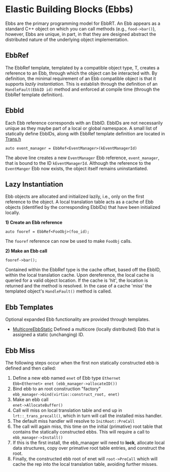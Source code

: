 # Elastic Building Blocks (Ebbs)
Ebbs are the primary programming model for EbbRT. An Ebb appears as a standard
C++ object on which you can call methods (e.g., `food->bar()`), however, Ebbs
are unique,  in part, in that they are designed abstract the distributed
nature of the underlying object implementation. 

## EbbRef
The EbbRef<T> template, templated by a compatible object type, T, creates a
reference to an Ebb, through which the object can be interacted with. By
definition, the minimal requirement of an Ebb compatible object is that it
supports _lazily instantiation_. This is establish through the definition of
an `HandleFault(EbbID id)` method and enforced at compile time (through the
EbbRef template definition).

## EbbId
Each Ebb reference corresponds with an EbbID. EbbIDs are not necessarily
unique as they maybe part of a local or global namespace. A small list of
statically define EbbIDs, along with EbbRef template definition are located in
[Trans.h](../blob/master/baremetal/src/include/ebbrt/Trans.h) 

`auto event_manager = EbbRef<EventManager>(kEventManagerId)`

The above line creates a new `EventManager` Ebb reference, `event_manager`,
that is bound to the ID `kEventManagerId`. Although the reference to the
`EventManger` Ebb now exists, the object itself remains uninstantiated. 

## Lazy Instantiation
Ebb objects are allocated and initialized lazily, i.e., only on the first
reference to the object. A local translation table acts as a cache of Ebb
objects (identified by the corresponding EbbIDs) that have been initialized
locally. 

**1) Create an Ebb reference**

`auto fooref = EbbRef<FooObj>(foo_id);`

The `fooref` reference can now be used to make `FooObj` calls.

**2) Make an Ebb call**

`fooref->bar();`

Contained within the EbbRef type is the cache offset, based off the EbbID,
within the local translation cache. Upon dereference, the local cache is
queried for a valid object location.  If the cache is 'hit', the location is
returned and the method is resolved. In the case of a cache 'miss' the
templated object's `HandleFault()` method is called. 

## Ebb Templates
Optional expanded Ebb functionality are provided through templates. 
* [MulticoreEbbStatic](../blob/master/baremetal/src/include/ebbrt/MulticoreEbbStatic.h)
  Defined a multicore (locally distributed) Ebb that is assigned a static
  (unchanging) ID. 

## Ebb Miss
The following steps occur when the first non statically constructed ebb is defined and then called:  
1. Define a new ebb named `enet` of Ebb type `Ethernet`  
`Ebb<Ethernet> enet (ebb_manager->allocateID())`  
2. Bind ebb to an root construction "factory"  
`ebb_manager->bind(virtio::construct_root, enet)`  
3. Make an ebb call  
`enet->AllocateBuffer()`  
4. Call will miss on local translation table and end up in `lrt::_trans_precall()`, which in turn will call the installed miss handler.  
5. The default miss handler will resolve to `InitRoot::PreCall`  
6. The call will again miss, this time on the initial (primative) root table that contains the statically constructed ebbs. This will require a call to `ebb_manager->Install()`  
7. If this is the first install, the ebb_manager will need to **lock**, allocate local data structures, copy over primative root table entries, and construct the root.  
8. Finally, the constructed ebb root of enet will `root->PreCall` which will cache the rep into the local translation table, avoiding further misses. 
